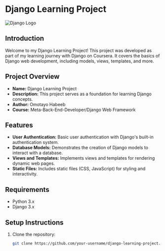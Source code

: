 # Django Learning Project

![Django Logo](link-to-your-logo.png)

## Introduction

Welcome to my Django Learning Project! This project was developed as part of my learning journey with Django on Coursera. It covers the basics of Django web development, including models, views, templates, and more.

## Project Overview

- **Name:** Django Learning Project
- **Description:** This project serves as a foundation for learning Django concepts.
- **Author:** Omotayo Habeeb
- **Course:** Meta-Back-End-Developer/Django Web Framework

## Features

- **User Authentication:** Basic user authentication with Django's built-in authentication system.
- **Database Models:** Demonstrates the creation of Django models to interact with a database.
- **Views and Templates:** Implements views and templates for rendering dynamic web pages.
- **Static Files:** Includes static files (CSS, JavaScript) for styling and interactivity.

## Requirements

- Python 3.x
- Django 3.x

## Setup Instructions

1. Clone the repository:

   ```bash
   git clone https://github.com/your-username/django-learning-project.git
